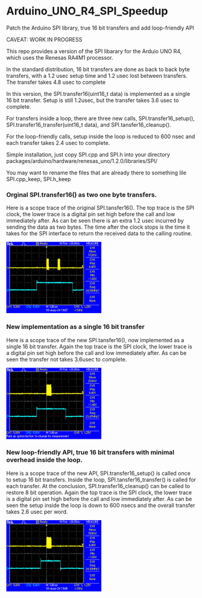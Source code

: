# Arduino_UNO_R4_SPI_Speedup
Patch the Arduino SPI library, true 16 bit transfers and add loop-friendly API

CAVEAT:  WORK IN PROGRESS

This repo provides a version of the SPI libarary for the Arduio UNO R4, which uses the  Renesas RA4M1 processor.

In the standard distribution, 16 bit transfers are done as back to back byte transfers, with a 1.2 usec setup time and 1.2 usec lost between transfers.  The transfer takes 4.8 usec to complete

In this version, the SPI.transfer16(uint16_t data) is implemented as a single 16 bit transfer.  Setup is still 1.2usec, but the transfer takes 3.6 usec to complete.

For transfers inside a loop, there are three new calls,  SPI.transfer16_setup(), SPI.transfer16_transfer(uint16_t data), and SPI.tansfer16_cleanup().

For the loop-friendly calls, setup inside the loop is reduced to 600 nsec and each transfer takes 2.4 usec to complete.

Simple installation, just copy SPI.cpp and SPI.h into your directory  packages/arduino/hardware/renesas_uno/1.2.0/libraries/SPI/

You may want to rename the files that are already there to something lile SPI.cpp_keep, SPI.h_keep

### Orginal SPI.transfer16() as two one byte transfers.
Here is a scope trace of the original SPI.tansfer16().  The top trace is the SPI clock, the lower trace is a digital pin set high before the call and low immediately after.  As can be seen there is an extra 1.2 usec incurred by sending the data as two bytes.  The time after the clock stops is the time it takes for the SPI interface to return the received data to the calling routine.

<img src="https://github.com/drmcnelson/Arduino_UNO_R4_SPI_Speedup/blob/main/Images/UNO_R4_SPI_original.JPG" width="50%">

### New implementation as a single 16 bit transfer
Here is a scope trace of the new SPI.tansfer16(), now implemented as a single 16 bit transfer.  Again the top trace is the SPI clock, the lower trace is a digital pin set high before the call and low immediately after.  As can be seen the transfer not takes 3.6usec to complete.

<img src="https://github.com/drmcnelson/Arduino_UNO_R4_SPI_Speedup/blob/main/Images/UNOR4_SPI_speedup.JPG" width="50%">

### New loop-friendly API, true 16 bit transfers with minimal overhead inside the loop.
Here is a scope trace of the new API,  SPI.transfer16_setup() is called once to setup 16 bit transfers.
Inside the loop, SPI.tansfer16_transfer() is called for each transfer. 
At the conclusion, SPI.transfer16_cleanup() can be called to restore 8 bit operation.
Again the top trace is the SPI clock, the lower trace is a digital pin set high before the call and low immediately after.
As can be seen the setup inside the loop is down to 600 nsecs and the overall transfer takes 2.6 usec per word.

<img src="https://github.com/drmcnelson/Arduino_UNO_R4_SPI_Speedup/blob/main/Images/UNO_R4_SPI_loop.JPG" width="50%">



